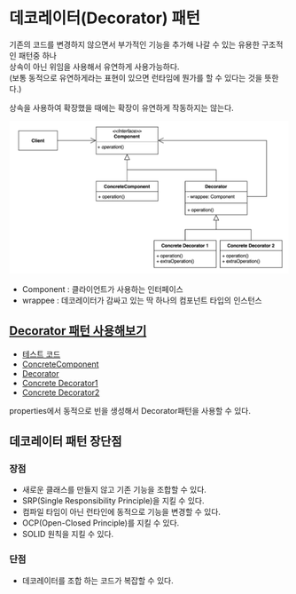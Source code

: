 # 데코레이터(Decorator) 패턴
기존의 코드를 변경하지 않으면서 부가적인 기능을 추가해 나갈 수 있는 유용한 구조적인 패턴중 하나  
상속이 아닌 위임을 사용해서 유연하게 사용가능하다.  
(보통 동적으로 유연하게라는 표현이 있으면 런타임에 뭔가를 할 수 있다는 것을 뜻한다.)

상속을 사용하여 확장했을 때에는 확장이 유연하게 작동하지는 않는다.

![Decorator.png](Decorator.png)
 - Component : 클라이언트가 사용하는 인터페이스
 - wrappee : 데코레이터가 감싸고 있는 딱 하나의 컴포넌트 타입의 인스턴스 

## [Decorator 패턴 사용해보기](simple%2FCommentDecorator.java)
 - [테스트 코드](..%2F..%2F..%2F..%2F..%2F..%2F..%2Ftest%2Fjava%2Fcom%2Fkibong%2Fdesignpatternsstudy%2Fstructural_patterns%2Fdecorator%2FDecoratorTest.java)
 - [ConcreteComponent](simple%2FCommentService.java)
 - [Decorator](simple%2FCommentDecorator.java)
 - [Concrete Decorator1](simple%2FSpamFilteringCommentDecorator.java)
 - [Concrete Decorator2](simple%2FTrimmingCommentDecorator.java)

properties에서 동적으로 빈을 생성해서 Decorator패턴을 사용할 수 있다.

## 데코레이터 패턴 장단점

### 장점
- 새로운 클래스를 만들지 않고 기존 기능을 조합할 수 있다.
- SRP(Single Responsibility Principle)을 지킬 수 있다.
- 컴파일 타임이 아닌 런타인에 동적으로 기능을 변경할 수 있다.
- OCP(Open-Closed Principle)를 지킬 수 있다.
- SOLID 원칙을 지킬 수 있다.

### 단점
- 데코레이터를 조합 하는 코드가 복잡할 수 있다.


